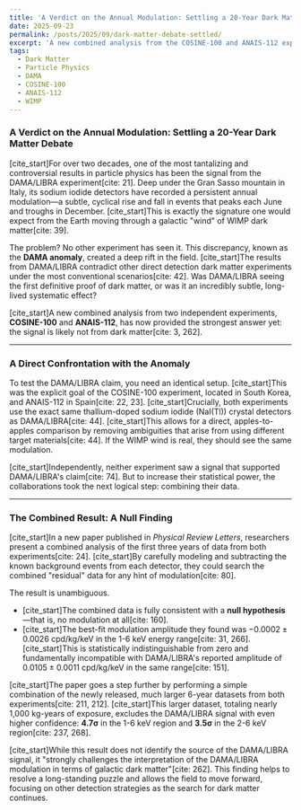 ```yaml
---
title: 'A Verdict on the Annual Modulation: Settling a 20-Year Dark Matter Debate'
date: 2025-09-23
permalink: /posts/2025/09/dark-matter-debate-settled/
excerpt: 'A new combined analysis from the COSINE-100 and ANAIS-112 experiments provides the strongest evidence yet against the long-standing DAMA/LIBRA dark matter claim.'
tags:
  - Dark Matter
  - Particle Physics
  - DAMA
  - COSINE-100
  - ANAIS-112
  - WIMP
---
```


### A Verdict on the Annual Modulation: Settling a 20-Year Dark Matter Debate

[cite_start]For over two decades, one of the most tantalizing and controversial results in particle physics has been the signal from the DAMA/LIBRA experiment[cite: 21]. Deep under the Gran Sasso mountain in Italy, its sodium iodide detectors have recorded a persistent annual modulation—a subtle, cyclical rise and fall in events that peaks each June and troughs in December. [cite_start]This is exactly the signature one would expect from the Earth moving through a galactic "wind" of WIMP dark matter[cite: 39].

The problem? No other experiment has seen it. This discrepancy, known as the **DAMA anomaly**, created a deep rift in the field. [cite_start]The results from DAMA/LIBRA contradict other direct detection dark matter experiments under the most conventional scenarios[cite: 42]. Was DAMA/LIBRA seeing the first definitive proof of dark matter, or was it an incredibly subtle, long-lived systematic effect?

[cite_start]A new combined analysis from two independent experiments, **COSINE-100** and **ANAIS-112**, has now provided the strongest answer yet: the signal is likely not from dark matter[cite: 3, 262].

---
### A Direct Confrontation with the Anomaly

To test the DAMA/LIBRA claim, you need an identical setup. [cite_start]This was the explicit goal of the COSINE-100 experiment, located in South Korea, and ANAIS-112 in Spain[cite: 22, 23]. [cite_start]Crucially, both experiments use the exact same thallium-doped sodium iodide (NaI(Tl)) crystal detectors as DAMA/LIBRA[cite: 44]. [cite_start]This allows for a direct, apples-to-apples comparison by removing ambiguities that arise from using different target materials[cite: 44]. If the WIMP wind is real, they should see the same modulation.

[cite_start]Independently, neither experiment saw a signal that supported DAMA/LIBRA's claim[cite: 74]. But to increase their statistical power, the collaborations took the next logical step: combining their data.

---
### The Combined Result: A Null Finding

[cite_start]In a new paper published in *Physical Review Letters*, researchers present a combined analysis of the first three years of data from both experiments[cite: 24]. [cite_start]By carefully modeling and subtracting the known background events from each detector, they could search the combined "residual" data for any hint of modulation[cite: 80].

The result is unambiguous.
* [cite_start]The combined data is fully consistent with a **null hypothesis**—that is, no modulation at all[cite: 160].
* [cite_start]The best-fit modulation amplitude they found was $-0.0002 \pm 0.0026$ cpd/kg/keV in the 1-6 keV energy range[cite: 31, 266]. [cite_start]This is statistically indistinguishable from zero and fundamentally incompatible with DAMA/LIBRA's reported amplitude of $0.0105 \pm 0.0011$ cpd/kg/keV in the same range[cite: 151].

[cite_start]The paper goes a step further by performing a simple combination of the newly released, much larger 6-year datasets from both experiments[cite: 211, 212]. [cite_start]This larger dataset, totaling nearly 1,000 kg-years of exposure, excludes the DAMA/LIBRA signal with even higher confidence: **4.7σ** in the 1-6 keV region and **3.5σ** in the 2-6 keV region[cite: 237, 268].

[cite_start]While this result does not identify the source of the DAMA/LIBRA signal, it "strongly challenges the interpretation of the DAMA/LIBRA modulation in terms of galactic dark matter"[cite: 262]. This finding helps to resolve a long-standing puzzle and allows the field to move forward, focusing on other detection strategies as the search for dark matter continues.
